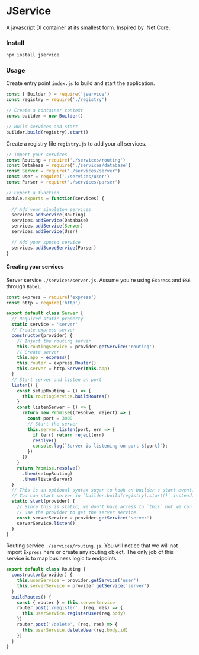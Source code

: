 # JService
A javascript DI container at its smallest form. Inspired by .Net Core.

### Install

```sh
npm install jservice
```

### Usage

Create entry point `index.js` to build and start the application.

```javascript
const { Builder } = require('jservice')
const registry = require('./registry')

// Create a container context
const builder = new Builder()

// Build services and start
builder.build(registry).start()
```

Create a registry file `registry.js` to add your all services.

```javascript
// Import your services
const Routing = require('./services/routing')
const Database = require('./services/database')
const Server = require('./services/server')
const User = require('./services/user')
const Parser = require('./services/parser')

// Export a function 
module.exports = function(services) {
  
  // Add your singleton services
  services.addService(Routing)
  services.addService(Database)
  services.addService(Server)
  services.addService(User)

  // Add your spoced service
  services.addScopeService(Parser)
}
```

#### Creating your services

Server service `./services/server.js`. Assume you're using `Express` and `ES6` through `Babel`.

```javascript
const express = require('express')
const http = require('http')

export default class Server {
  // Required static property
  static service = 'server'
  // Create express server
  constructor(provider) {
    // Inject the routing server
    this.routingService = provider.getService('routing')
    // Create server
    this.app = express()
    this.router = express.Router()
    this.server = http.Server(this.app)
  }
  // Start server and listen on port
  listen() {
    const setupRouting = () => {
      this.routingService.buildRoutes()
    }
    const listenServer = () => {
      return new Promise((resolve, reject) => {
        const port = 3000
        // Start the server
        this.server.listen(port, err => {
          if (err) return reject(err)
          resolve()
          console.log(`Server is listening on port ${port}`);
        })
      })
    }
    return Promise.resolve()
      .then(setupRouting)
      .then(listenServer)
  }
  // This is an optional syntax sugar to hook on builder's start event.
  // You can start server in `builder.build(registry).start()` instead.
  static start(provider) {
    // Since this is static, we don't have access to `this` but we can
    // use the provider to get the server service.
    const serverService = provider.getService('server')
    serverService.listen()
  }
}
```

Routing service `./services/routing.js`. You will notice that we will not import `Express` here or create any routing object. The only job of this service is to map business logic to endpoints.

```javascript
export default class Routing {
  constructor(provider) {
    this.userService = provider.getService('user')
    this.serverService = provider.getService('server')
  }
  buildRoutes() {
    const { router } = this.serverService
    router.post('/register', (req, res) => {
      this.userService.registerUser(req.body)
    })
    router.post('/delete', (req, res) => {
      this.userService.deleteUser(req.body.id)
    })
  }
}
```